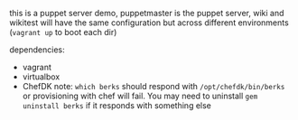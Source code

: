 this is a puppet server demo, puppetmaster is the puppet server, wiki and wikitest will have the same configuration but across different environments (`vagrant up` to boot each dir)

dependencies:
- vagrant
- virtualbox
- ChefDK note: `which berks` should respond with `/opt/chefdk/bin/berks` or provisioning with chef will fail.  You may need to uninstall `gem uninstall berks` if it responds with something else
